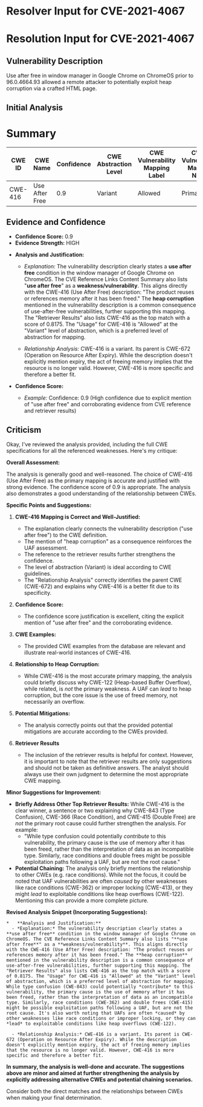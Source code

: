 # Resolver Input for CVE-2021-4067

# Resolution Input for CVE-2021-4067

## Vulnerability Description
Use after free in window manager in Google Chrome on ChromeOS prior to 96.0.4664.93 allowed a remote attacker to potentially exploit heap corruption via a crafted HTML page.

## Initial Analysis
# Summary
| CWE ID | CWE Name | Confidence | CWE Abstraction Level | CWE Vulnerability Mapping Label | CWE-Vulnerability Mapping Notes |
|---|---|---|---|---|---|
| CWE-416 | Use After Free | 0.9 | Variant | Allowed | Primary CWE |

## Evidence and Confidence

*   **Confidence Score:** 0.9
*   **Evidence Strength:** HIGH

- **Analysis and Justification:**  
  - *Explanation:* The vulnerability description clearly states a **use after free** condition in the window manager of Google Chrome on ChromeOS. The CVE Reference Links Content Summary also lists "**use after free**" as a **weakness/vulnerability**. This aligns directly with the CWE-416 (Use After Free) description: "The product reuses or references memory after it has been freed." The **heap corruption** mentioned in the vulnerability description is a common consequence of use-after-free vulnerabilities, further supporting this mapping. The "Retriever Results" also lists CWE-416 as the top match with a score of 0.8175. The "Usage" for CWE-416 is "Allowed" at the "Variant" level of abstraction, which is a preferred level of abstraction for mapping.
  
  - *Relationship Analysis:* CWE-416 is a variant. Its parent is CWE-672 (Operation on Resource After Expiry). While the description doesn't explicitly mention expiry, the act of freeing memory implies that the resource is no longer valid. However, CWE-416 is more specific and therefore a better fit.

- **Confidence Score:**  
  - *Example:* Confidence: 0.9 (High confidence due to explicit mention of "use after free" and corroborating evidence from CVE reference and retriever results)

## Criticism
Okay, I've reviewed the analysis provided, including the full CWE specifications for all the referenced weaknesses. Here's my critique:

**Overall Assessment:**

The analysis is generally good and well-reasoned. The choice of CWE-416 (Use After Free) as the primary mapping is accurate and justified with strong evidence. The confidence score of 0.9 is appropriate. The analysis also demonstrates a good understanding of the relationship between CWEs.

**Specific Points and Suggestions:**

1.  **CWE-416 Mapping is Correct and Well-Justified:**

    *   The explanation clearly connects the vulnerability description ("use after free") to the CWE definition.
    *   The mention of "heap corruption" as a consequence reinforces the UAF assessment.
    *   The reference to the retriever results further strengthens the confidence.
    *   The level of abstraction (Variant) is ideal according to CWE guidelines.
    *   The "Relationship Analysis" correctly identifies the parent CWE (CWE-672) and explains why CWE-416 is a better fit due to its specificity.

2.  **Confidence Score:**

    *   The confidence score justification is excellent, citing the explicit mention of "use after free" and the corroborating evidence.

3.  **CWE Examples:**

    *   The provided CWE examples from the database are relevant and illustrate real-world instances of CWE-416.

4.  **Relationship to Heap Corruption:**

    *   While CWE-416 is the most accurate primary mapping, the analysis could briefly discuss why CWE-122 (Heap-based Buffer Overflow), while related, is *not* the primary weakness. A UAF can *lead* to heap corruption, but the core issue is the use of freed memory, not necessarily an overflow.

5.  **Potential Mitigations:**

    *   The analysis correctly points out that the provided potential mitigations are accurate according to the CWEs provided.

6. **Retriever Results**
    *   The inclusion of the retriever results is helpful for context. However, it is important to note that the retriever results are only suggestions and should not be taken as definitive answers. The analyst should always use their own judgment to determine the most appropriate CWE mapping.

**Minor Suggestions for Improvement:**

*   **Briefly Address Other Top Retriever Results:**  While CWE-416 is the clear winner, a sentence or two explaining why CWE-843 (Type Confusion), CWE-366 (Race Condition), and CWE-415 (Double Free) are *not* the primary root cause could further strengthen the analysis.  For example:
    *   "While type confusion could potentially *contribute* to this vulnerability, the primary cause is the use of memory after it has been freed, rather than the interpretation of data as an incompatible type. Similarly, race conditions and double frees might be possible exploitation paths following a UAF, but are not the root cause."
*   **Potential Chaining:** The analysis only briefly mentions the relationship to other CWEs (e.g. race conditions). While not the focus, it could be noted that UAF vulnerabilities are often *caused* by other weaknesses like race conditions (CWE-362) or improper locking (CWE-413), or they might *lead* to exploitable conditions like heap overflows (CWE-122). Mentioning this can provide a more complete picture.

**Revised Analysis Snippet (Incorporating Suggestions):**

```
*   **Analysis and Justification:**  
  - *Explanation:* The vulnerability description clearly states a **use after free** condition in the window manager of Google Chrome on ChromeOS. The CVE Reference Links Content Summary also lists "**use after free**" as a **weakness/vulnerability**. This aligns directly with the CWE-416 (Use After Free) description: "The product reuses or references memory after it has been freed." The **heap corruption** mentioned in the vulnerability description is a common consequence of use-after-free vulnerabilities, further supporting this mapping. The "Retriever Results" also lists CWE-416 as the top match with a score of 0.8175. The "Usage" for CWE-416 is "Allowed" at the "Variant" level of abstraction, which is a preferred level of abstraction for mapping. While type confusion (CWE-843) could potentially *contribute* to this vulnerability, the primary cause is the use of memory after it has been freed, rather than the interpretation of data as an incompatible type. Similarly, race conditions (CWE-362) and double frees (CWE-415) might be possible exploitation paths following a UAF, but are not the root cause. It's also worth noting that UAFs are often *caused* by other weaknesses like race conditions or improper locking, or they can *lead* to exploitable conditions like heap overflows (CWE-122).
  
  - *Relationship Analysis:* CWE-416 is a variant. Its parent is CWE-672 (Operation on Resource After Expiry). While the description doesn't explicitly mention expiry, the act of freeing memory implies that the resource is no longer valid. However, CWE-416 is more specific and therefore a better fit.

```

**In summary, the analysis is well-done and accurate. The suggestions above are minor and aimed at further strengthening the analysis by explicitly addressing alternative CWEs and potential chaining scenarios.**

Consider both the direct matches and the relationships between CWEs
when making your final determination.
        